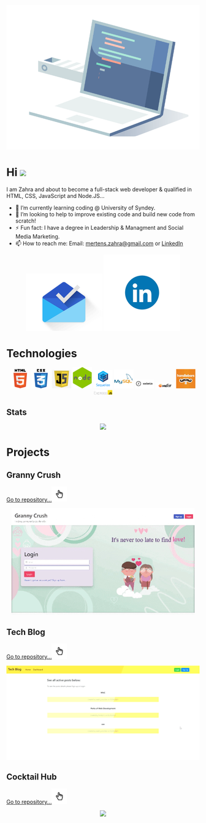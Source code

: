 <p align="center"><img src="https://github.com/ZahraMertens/readmeImages/blob/main/images/codingGIF.gif"/></p>

# Hi <img src="https://raw.githubusercontent.com/MartinHeinz/MartinHeinz/master/wave.gif" width="30px">

I am Zahra and about to become a full-stack web developer & qualified in HTML, CSS, JavaScript and Node.JS...

- 🌱 I’m currently learning coding @ University of Syndey.
- 🤔 I’m looking to help to improve existing code and build new code from scratch!
- ⚡ Fun fact: I have a degree in Leadership & Managment and Social Media Marketing.
- 📫 How to reach me: Email: mertens.zahra@gmail.com or [LinkedIn](https://www.linkedin.com/in/zahra-marie-mertens-0399771a3/) 

<p align="center"><img src="https://github.com/ZahraMertens/readmeImages/blob/main/images/mail.gif" width="200"/> <img src="https://github.com/ZahraMertens/readmeImages/blob/main/images/linked.gif" width="200"/> </p>

# Technologies

<p align="center"><img src="https://github.com/ZahraMertens/readmeImages/blob/main/images/html.png" width="50"/> <img src="https://github.com/ZahraMertens/readmeImages/blob/main/images/css.png" width="50"/> <img src="https://github.com/ZahraMertens/readmeImages/blob/main/images/js.png" width="50"/> <img src="https://github.com/ZahraMertens/readmeImages/blob/main/images/node.png" width="50"/> <img src="https://github.com/ZahraMertens/readmeImages/blob/main/images/sequelize.png" width="50"/> <img src="https://github.com/ZahraMertens/readmeImages/blob/main/images/sql.png" width="50"/> <img src="https://github.com/ZahraMertens/readmeImages/blob/main/images/socket.jpg" width="50"/> <img src="https://github.com/ZahraMertens/readmeImages/blob/main/images/multer.png" width="50"/> <img src="https://github.com/ZahraMertens/readmeImages/blob/main/images/handlebars.jfif" width="50"/> <img src="https://github.com/ZahraMertens/readmeImages/blob/main/images/express.png" width="50"/></p>

## Stats

<p align="center"><img src="https://github-readme-stats.vercel.app/api?username=ZahraMertens&show_icons=true&theme=radical"/></p>

# Projects

## Granny Crush

<a href="https://github.com/ZahraMertens/granny-crush.git">Go to repository...</a><img src="https://github.com/ZahraMertens/readmeImages/blob/main/images/click.gif" width="40px">
<p align="center"><img src="https://github.com/ZahraMertens/readmeImages/blob/main/images/giphy.gif"/></p>

## Tech Blog

<a href="https://github.com/ZahraMertens/Tech-Blog.git">Go to repository...</a><img src="https://github.com/ZahraMertens/readmeImages/blob/main/images/click.gif" width="40px">
<p align="center"><img src="https://github.com/ZahraMertens/Tech-Blog/blob/main/ReadmeAssets/loginGif.gif"/></p>

## Cocktail Hub

<a href="https://github.com/ZahraMertens/Project-1.git">Go to repository...</a><img src="https://github.com/ZahraMertens/readmeImages/blob/main/images/click.gif" width="40px">
<p align="center"><img src="https://github.com/ZahraMertens/Project-1/blob/main/assets/images/demo.gif"/></p>

